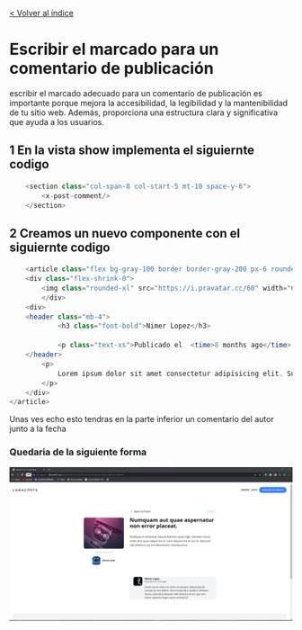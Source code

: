 [< Volver al índice](/docs/README.md)

# Escribir el marcado para un comentario de publicación

escribir el marcado adecuado para un comentario de publicación es importante porque mejora la accesibilidad, la legibilidad y la mantenibilidad de tu sitio web. Además, proporciona una estructura clara y significativa que ayuda a los usuarios.

## 1 En la vista show implementa el siguiernte codigo
```php
    <section class="col-span-8 col-start-5 mt-10 space-y-6">
        <x-post-comment/>
    </section>
```


## 2 Creamos un nuevo componente con el siguiernte codigo

```php
    <article class="flex bg-gray-100 border border-gray-200 px-6 rounded-xl space-x-4">
    <div class="flex-shrink-0">
        <img class="rounded-xl" src="https://i.pravatar.cc/60" width="60" height="60" style="max-width: 100px;" alt="auto">                          
        </div>
    <div>
    <header class="mb-4">
            <h3 class="font-bold">Nimer Lopez</h3>

            <p class="text-xs">Publicado el  <time>8 months ago</time> </p>                              
    </header>
        <p>
            Lorem ipsum dolor sit amet consectetur adipisicing elit. Suscipit ea eos debitis. Alias temporibus quidem similique facere, doloribus dolorem nihil ducimus at est, quo non totam sapiente magni quam architecto?
        </p>
    </div>
</article>
```
Unas ves echo esto tendras en la parte inferior un comentario del autor junto a la fecha

### Quedaria de la siguiente forma
![img](img/web1.png)